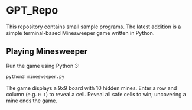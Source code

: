# GPT_Repo

This repository contains small sample programs. The latest addition is a simple
terminal-based Minesweeper game written in Python.

## Playing Minesweeper

Run the game using Python 3:

```bash
python3 minesweeper.py
```

The game displays a 9x9 board with 10 hidden mines. Enter a row and column
(e.g. `0 1`) to reveal a cell. Reveal all safe cells to win; uncovering a mine
ends the game.

